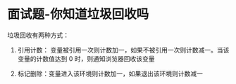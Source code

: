 # 面试题-你知道垃圾回收吗

垃圾回收有两种方式：

1. 引用计数： 变量被引用一次则计数加一，如果不被引用一次则计数减一。当该变量的计数值达到 0 时，则通知浏览器回收该变量

2. 标记删除：变量进入该环境则计数加一，如果退出该环境则计数减一
